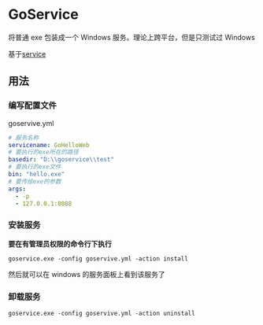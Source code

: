 # GoService

将普通 exe 包装成一个 Windows 服务。理论上跨平台，但是只测试过 Windows

基于[service](https://github.com/kardianos/service)

## 用法

### 编写配置文件

goservive.yml

```yaml
# 服务名称
servicename: GoHelloWeb
# 要执行的exe所在的路径
basedir: "D:\\goservice\\test"
# 要执行的exe文件
bin: "hello.exe"
# 要传给exe的参数
args:
  - -p
  - 127.0.0.1:8088
```

### 安装服务

**要在有管理员权限的命令行下执行**

```
goservice.exe -config goservive.yml -action install
```

然后就可以在 windows 的服务面板上看到该服务了

### 卸载服务

```
goservice.exe -config goservive.yml -action uninstall
```
